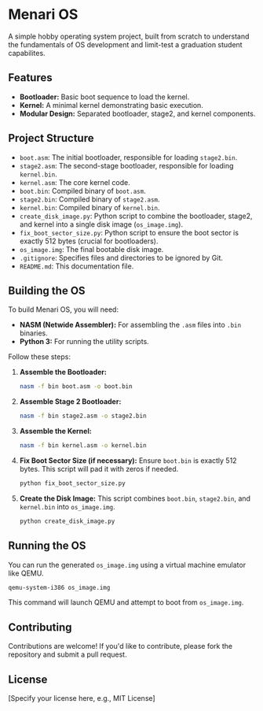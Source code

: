 # Menari OS

A simple hobby operating system project, built from scratch to understand the fundamentals of OS development and limit-test a graduation student capabilites.

## Features

*   **Bootloader:** Basic boot sequence to load the kernel.
*   **Kernel:** A minimal kernel demonstrating basic execution.
*   **Modular Design:** Separated bootloader, stage2, and kernel components.

## Project Structure

*   `boot.asm`: The initial bootloader, responsible for loading `stage2.bin`.
*   `stage2.asm`: The second-stage bootloader, responsible for loading `kernel.bin`.
*   `kernel.asm`: The core kernel code.
*   `boot.bin`: Compiled binary of `boot.asm`.
*   `stage2.bin`: Compiled binary of `stage2.asm`.
*   `kernel.bin`: Compiled binary of `kernel.bin`.
*   `create_disk_image.py`: Python script to combine the bootloader, stage2, and kernel into a single disk image (`os_image.img`).
*   `fix_boot_sector_size.py`: Python script to ensure the boot sector is exactly 512 bytes (crucial for bootloaders).
*   `os_image.img`: The final bootable disk image.
*   `.gitignore`: Specifies files and directories to be ignored by Git.
*   `README.md`: This documentation file.

## Building the OS

To build Menari OS, you will need:

*   **NASM (Netwide Assembler):** For assembling the `.asm` files into `.bin` binaries.
*   **Python 3:** For running the utility scripts.

Follow these steps:

1.  **Assemble the Bootloader:**
    ```bash
    nasm -f bin boot.asm -o boot.bin
    ```

2.  **Assemble Stage 2 Bootloader:**
    ```bash
    nasm -f bin stage2.asm -o stage2.bin
    ```

3.  **Assemble the Kernel:**
    ```bash
    nasm -f bin kernel.asm -o kernel.bin
    ```

4.  **Fix Boot Sector Size (if necessary):**
    Ensure `boot.bin` is exactly 512 bytes. This script will pad it with zeros if needed.
    ```bash
    python fix_boot_sector_size.py
    ```

5.  **Create the Disk Image:**
    This script combines `boot.bin`, `stage2.bin`, and `kernel.bin` into `os_image.img`.
    ```bash
    python create_disk_image.py
    ```

## Running the OS

You can run the generated `os_image.img` using a virtual machine emulator like QEMU.

```bash
qemu-system-i386 os_image.img
```

This command will launch QEMU and attempt to boot from `os_image.img`.

## Contributing

Contributions are welcome! If you'd like to contribute, please fork the repository and submit a pull request.

## License

[Specify your license here, e.g., MIT License]
